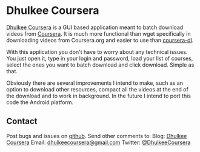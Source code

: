 # Dhulkee Coursera

[Dhulkee Coursera][1] is a GUI based application meant to batch download
videos from [Coursera][2]. It is much more functional than wget specifically
in downloading videos from Coursera.org and easier to use than [coursera-dl][3].

With this application you don't have to worry about any technical issues.
You just open it, type in your login and password, load your list of
courses, select the ones you want to batch download and click download.
Simple as that.

Obviously there are several improvements I intend to make, such as an option
to download other resources, compact all the videos at the end of the download
and to work in background. In the future I intend to port this code the 
Android platform.

## Contact

Post bugs and issues on [github][4]. Send other comments to:
Blog: [Dhulkee Coursera][1]
Email: dhulkeecoursera@gmail.com
Twitter: [@DhulkeeCoursera][5]

[1]: https://dhulkeecoursera.blogspot.com
[2]: https://www.coursera.org
[3]: https://github.com/coursera-dl/coursera
[4]: https://github.com/dhulke/DhulkeeCoursera/issues
[5]: https://twitter.com/DhulkeeCoursera
